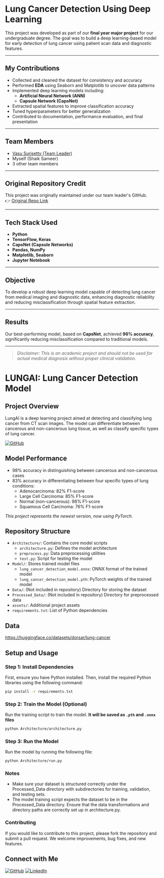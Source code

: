 # Lung Cancer Detection Using Deep Learning

This project was developed as part of our **final year major project** for our undergraduate degree. The goal was to build a deep learning-based model for early detection of lung cancer using patient scan data and diagnostic features.

---

## My Contributions

- Collected and cleaned the dataset for consistency and accuracy  
- Performed **EDA** using Seaborn and Matplotlib to uncover data patterns  
- Implemented deep learning models including:
  - **Artificial Neural Network (ANN)**
  - **Capsule Network (CapsNet)**
- Extracted spatial features to improve classification accuracy  
- Tuned hyperparameters for better generalization  
- Contributed to documentation, performance evaluation, and final presentation

---

## Team Members

- [Vasu Surisetty (Team Leader)](https://github.com/vasusurisetty2004)  
- Myself (Shaik Sameer)  
- 3 other team members  

---

## Original Repository Credit

This project was originally maintained under our team leader's GitHub.  
👉 [Original Repo Link](https://github.com/vasusurisetty2004/Lung-Cancer-Detection)

---

## Tech Stack Used

- **Python**
- **TensorFlow, Keras**
- **CapsNet (Capsule Networks)**
- **Pandas, NumPy**
- **Matplotlib, Seaborn**
- **Jupyter Notebook**

---

## Objective

To develop a robust deep learning model capable of detecting lung cancer from medical imaging and diagnostic data, enhancing diagnostic reliability and reducing misclassification through spatial feature extraction.

---

## Results

Our best-performing model, based on **CapsNet**, achieved **96% accuracy**, significantly reducing misclassification compared to traditional models.

---

> *Disclaimer: This is an academic project and should not be used for actual medical diagnosis without proper clinical validation.*


# LUNGAI: Lung Cancer Detection Model

## Project Overview
LungAI is a deep learning project aimed at detecting and classifying lung cancer from CT scan images. The model can differentiate between cancerous and non-cancerous lung tissue, as well as classify specific types of lung cancer.

[![GitHub](https://img.shields.io/badge/-GitHub-181717?style=for-the-badge&logo=github)]([https://github.com/vasusurisetty2004])



## Model Performance
- 98% accuracy in distinguishing between cancerous and non-cancerous cases
- 83% accuracy in differentiating between four specific types of lung conditions:
  - Adenocarcinoma: 82% F1-score
  - Large Cell Carcinoma: 85% F1-score
  - Normal (non-cancerous): 98% F1-score
  - Squamous Cell Carcinoma: 76% F1-score

<i>This project represents the newest version, now using PyTorch.</i>

## Repository Structure
- `Architecture/`: Contains the core model scripts
  - `architecture.py`: Defines the model architecture
  - `preprocess.py`: Data preprocessing utilities
  - `test.py`: Script for testing the model
- `Model/`: Stores trained model files
  - `lung_cancer_detection_model.onnx`: ONNX format of the trained model
  - `lung_cancer_detection_model.pth`: PyTorch weights of the trained model
- `Data/`: (Not included in repository) Directory for storing the dataset
- `Processed_Data/`: (Not included in repository) Directory for preprocessed data
- `assets/`: Additional project assets
- `requirements.txt`: List of Python dependencies

## Data

https://huggingface.co/datasets/dorsar/lung-cancer


## Setup and Usage

### Step 1: Install Dependencies

First, ensure you have Python installed. Then, install the required Python libraries using the following command:

```bash
pip install -r requirements.txt
```

### Step 2: Train the Model (Optional)

Run the training script to train the model. 
**It will be saved as `.pth` and `.onnx` files**

```bash
python Architecture/architecture.py
```

### Step 3: Run the Model

Run the model by running the following file:

```bash
python Architecture/run.py
```

### Notes

- Make sure your dataset is structured correctly under the Processed_Data directory with subdirectories for training, validation, and testing sets.
- The model training script expects the dataset to be in the Processed_Data directory. Ensure that the data transformations and directory paths are correctly set up in architecture.py.

### Contributing

If you would like to contribute to this project, please fork the repository and submit a pull request. We welcome improvements, bug fixes, and new features.

## Connect with Me

[![GitHub](https://img.shields.io/badge/-GitHub-181717?style=for-the-badge&logo=github)](https://github.com/vasusurisetty2004)
[![LinkedIn](https://img.shields.io/badge/-LinkedIn-0077B5?style=for-the-badge&logo=linkedin)](https://www.linkedin.com/in/vasu-surisetty2004/)

